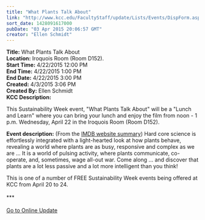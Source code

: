 ```yaml
---
title: "What Plants Talk About"
link: "http://www.kcc.edu/FacultyStaff/update/Lists/Events/DispForm.aspx?ID=776"
sort_date: 1428091617000
pubDate: "03 Apr 2015 20:06:57 GMT"
creator: "Ellen Schmidt"
---
```


<div><b>Title:</b> What Plants Talk About</div>
<div><b>Location:</b> Iroquois Room (Room D152).</div>
<div><b>Start Time:</b> 4/22/2015 12:00 PM</div>
<div><b>End Time:</b> 4/22/2015 1:00 PM</div>
<div><b>End Date:</b> 4/22/2015 3:00 PM</div>
<div><b>Created:</b> 4/3/2015 3:06 PM</div>
<div><b>Created By:</b> Ellen Schmidt</div>
<div><b>KCC Description:</b> <div class="ExternalClass5D01933555B34B8B9541A88C79A35528"><p>​This Sustainability Week event, &quot;What Plants Talk About&quot; will be a &quot;Lunch and Learn&quot; where you can bring your lunch and enjoy the film from noon - 1 p.m. Wednesday, April 22 in the Iroquois Room (Room D152).</p>
<p><strong>Event description:</strong> (From the <a href="http://www.imdb.com/title/tt2582790/plotsummary?ref_=tt_ov_pl">IMDB website summary</a>) Hard core science is effortlessly integrated with a light-hearted look at how plants behave, revealing a world where plants are as busy, responsive and complex as we are ... It is a world of pulsing activity, where plants communicate, co-operate, and, sometimes, wage all-out war. Come along ... and discover that plants are a lot less passive and a lot more intelligent than you think!</p>
<p>This is one of a number of FREE Sustainability Week events being offered at KCC from April 20 to 24. <br /><br />***<br /><br /><a href="/update">Go to Online Update</a><br /></p></div>
</div>
